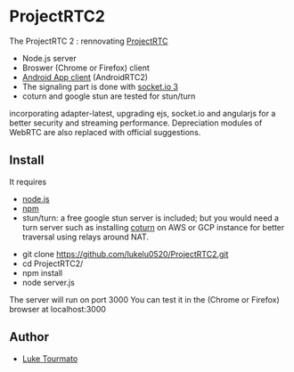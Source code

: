# ProjectRTC2
The ProjectRTC 2 : rennovating [ProjectRTC](https://github.com/pchab/ProjectRTC.git)

- Node.js server
- Broswer (Chrome or Firefox) client
- [Android App client](https://github.com/lukelu0520/AndroidRTC2) (AndroidRTC2)
- The signaling part is done with [socket.io 3](socket.io)
- coturn and google stun are tested for stun/turn

incorporating adapter-latest, upgrading ejs, socket.io and angularjs for a better security and
streaming performance. Depreciation modules of WebRTC are also replaced with official suggestions.

## Install

It requires 
- [node.js](http://nodejs.org/download/)
- [npm](https://docs.npmjs.com/downloading-and-installing-node-js-and-npm)
- stun/turn: a free google stun server is included; but you would need a turn server such as installing [coturn](https://github.com/coturn/coturn) on AWS or GCP instance for better traversal using relays around NAT. 

* git clone https://github.com/lukelu0520/ProjectRTC2.git
* cd ProjectRTC2/
* npm install
* node server.js

The server will run on port 3000
You can test it in the (Chrome or Firefox) browser at localhost:3000

## Author

- [Luke Tourmato](mailto:chienlu@alumni.princeton.edu)